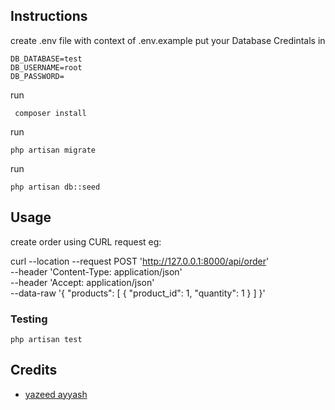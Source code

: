 ## Instructions

create .env file with context of .env.example
put your Database Credintals in

``` 
DB_DATABASE=test
DB_USERNAME=root
DB_PASSWORD=
```
run 
```
 composer install
  ``` 

  run
   ```
 php artisan migrate 
  ``` 
  run
   ```
 php artisan db::seed 
  ``` 
## Usage

create order using CURL request eg: 

curl --location --request POST 'http://127.0.0.1:8000/api/order' \
--header 'Content-Type: application/json' \
--header 'Accept: application/json' \
--data-raw '{
"products": [
{
"product_id": 1,
"quantity": 1
}
]
}'





### Testing

``` 
php artisan test 
```






## Credits

- [yazeed ayyash](https://github.com/yzedayyash)



